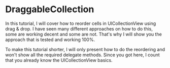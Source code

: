# DraggableCollection
In this tutorial, I will cover how to reorder cells in UICollectionView using drag & drop. I have seen many different 
approaches on how to do this, some are working decent and some are not. That's why I will show you the approach that is 
tested and working 100%.

To make this tutorial shorter, I will only present how to do the reordering and won't show all the required delegate methods.
Since you got here, I count that you already know the UICollectionView basics.
